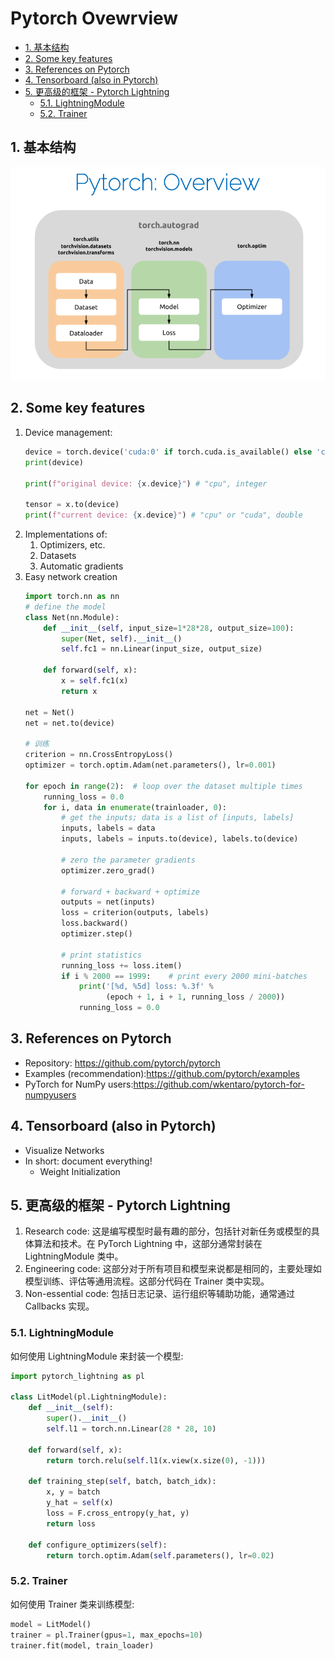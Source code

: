 # Pytorch Ovewrview

- [1. 基本结构](#1-基本结构)
- [2. Some key features](#2-some-key-features)
- [3. References on Pytorch](#3-references-on-pytorch)
- [4. Tensorboard (also in Pytorch)](#4-tensorboard-also-in-pytorch)
- [5. 更高级的框架 - Pytorch Lightning](#5-更高级的框架---pytorch-lightning)
  - [5.1. LightningModule](#51-lightningmodule)
  - [5.2. Trainer](#52-trainer)


## 1. 基本结构

![alt text](_attachments/PytorchOverview/image.png)

## 2. Some key features
1. Device management:
    ```python
    device = torch.device('cuda:0' if torch.cuda.is_available() else 'cpu')
    print(device)

    print(f"original device: {x.device}") # "cpu", integer

    tensor = x.to(device)
    print(f"current device: {x.device}") # "cpu" or "cuda", double
    ```
2. Implementations of:
   1. Optimizers, etc.
   2. Datasets
   3. Automatic gradients
3. Easy network creation
    ```python
    import torch.nn as nn
    # define the model
    class Net(nn.Module):
        def __init__(self, input_size=1*28*28, output_size=100):
            super(Net, self).__init__()
            self.fc1 = nn.Linear(input_size, output_size)

        def forward(self, x):
            x = self.fc1(x)
            return x
    
    net = Net()
    net = net.to(device)

    # 训练
    criterion = nn.CrossEntropyLoss()
    optimizer = torch.optim.Adam(net.parameters(), lr=0.001)

    for epoch in range(2):  # loop over the dataset multiple times
        running_loss = 0.0
        for i, data in enumerate(trainloader, 0):
            # get the inputs; data is a list of [inputs, labels]
            inputs, labels = data
            inputs, labels = inputs.to(device), labels.to(device)

            # zero the parameter gradients
            optimizer.zero_grad()

            # forward + backward + optimize
            outputs = net(inputs)
            loss = criterion(outputs, labels)
            loss.backward()
            optimizer.step()

            # print statistics
            running_loss += loss.item()
            if i % 2000 == 1999:    # print every 2000 mini-batches
                print('[%d, %5d] loss: %.3f' %
                      (epoch + 1, i + 1, running_loss / 2000))
                running_loss = 0.0
    ```

## 3. References on Pytorch
* Repository: https://github.com/pytorch/pytorch
* Examples (recommendation):https://github.com/pytorch/examples
* PyTorch for NumPy users:https://github.com/wkentaro/pytorch-for-numpyusers

## 4. Tensorboard (also in Pytorch)

* Visualize Networks
* In short: document everything!
  * Weight Initialization

## 5. 更高级的框架 - Pytorch Lightning

1. Research code: 这是编写模型时最有趣的部分，包括针对新任务或模型的具体算法和技术。在 PyTorch Lightning 中，这部分通常封装在 LightningModule 类中。
2. Engineering code: 这部分对于所有项目和模型来说都是相同的，主要处理如模型训练、评估等通用流程。这部分代码在 Trainer 类中实现。
3. Non-essential code: 包括日志记录、运行组织等辅助功能，通常通过 Callbacks 实现。

### 5.1. LightningModule

如何使用 LightningModule 来封装一个模型:

```python
import pytorch_lightning as pl

class LitModel(pl.LightningModule):
    def __init__(self):
        super().__init__()
        self.l1 = torch.nn.Linear(28 * 28, 10)

    def forward(self, x):
        return torch.relu(self.l1(x.view(x.size(0), -1)))

    def training_step(self, batch, batch_idx):
        x, y = batch
        y_hat = self(x)
        loss = F.cross_entropy(y_hat, y)
        return loss

    def configure_optimizers(self):
        return torch.optim.Adam(self.parameters(), lr=0.02)
```


### 5.2. Trainer

如何使用 Trainer 类来训练模型:

```python
model = LitModel()
trainer = pl.Trainer(gpus=1, max_epochs=10)
trainer.fit(model, train_loader)
```